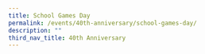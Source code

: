 ```yaml
---
title: School Games Day
permalink: /events/40th-anniversary/school-games-day/
description: ""
third_nav_title: 40th Anniversary
---
```



